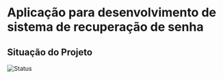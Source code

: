 # Aplicação para desenvolvimento de sistema de recuperação de senha

## Situação do Projeto
![Status](https://img.shields.io/badge/Status-Finalizado-red)
